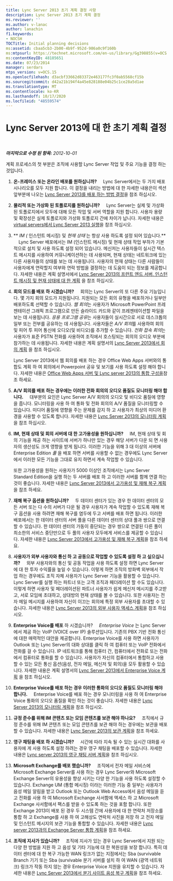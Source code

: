 ```yaml
---
title: Lync Server 2013 초기 계획 결정 사항
description: Lync Server 2013 초기 계획 결정
ms.reviewer: ''
ms.author: v-lanac
author: lanachin
f1.keywords:
- NOCSH
TOCTitle: Initial planning decisions
ms:assetid: cbaa5cb3-2b00-4b9f-952d-986a0c9f160b
ms:mtpsurl: https://technet.microsoft.com/en-us/library/Gg398855(v=OCS.15)
ms:contentKeyID: 48185651
ms.date: 07/23/2014
manager: serdars
mtps_version: v=OCS.15
ms.openlocfilehash: d3acbf33662d83372e463177fc3f0ab5568cf15b
ms.sourcegitcommit: d42a21b194f4a45e828188e04b25c1ce28a5d1ae
ms.translationtype: MT
ms.contentlocale: ko-KR
ms.lasthandoff: 10/17/2020
ms.locfileid: "48559574"
---
```

# <a name="initial-planning-decisions-for-lync-server-2013"></a>Lync Server 2013에 대 한 초기 계획 결정

<div data-xmlns="http://www.w3.org/1999/xhtml">

<div class="topic" data-xmlns="http://www.w3.org/1999/xhtml" data-msxsl="urn:schemas-microsoft-com:xslt" data-cs="https://msdn.microsoft.com/">

<div data-asp="https://msdn2.microsoft.com/asp">



</div>

<div id="mainSection">

<div id="mainBody">

<span> </span>

_**마지막으로 수정 된 항목:** 2012-10-01_

계획 프로세스의 첫 부분은 조직에 사용할 Lync Server 작업 및 주요 기능을 결정 하는 것입니다.

1.  **온-프레미스 또는 온라인 배포를 원하십니까?**     Lync Server에서는 두 가지 배포 시나리오를 모두 지원 합니다. 이 결정을 내리는 방법에 대 한 자세한 내용은이 섹션 앞부분에 나오는 [Lync Server 2013를 배포 하는 방법 결정](lync-server-2013-deciding-how-to-deploy-microsoft-lync.md)을 참조 하십시오.

2.  **물리적 또는 가상화 된 토폴로지를 원하십니까?**     Lync Server는 실제 및 가상화 된 토폴로지에서 모두에 대해 모든 작업 및 서버 역할을 지원 합니다. 사용자 용량 및 확장성은 실제 토폴로지와 가상화 토폴로지 간에 차이가 납니다. 자세한 내용은 [virtual servers에서 Lync Server 2013 실행](lync-server-2013-running-lync-server-on-virtual-servers.md)을 참조 하십시오.

3.  ** *IM (* 인스턴트 메시징) 및 *현재 상태* 는 항상 사용 하도록 설정 되어 있습니다.**     Lync Server 배포에서는 IM (인스턴트 메시징) 및 현재 상태 작업 부하가 기본적으로 설치 및 사용 하도록 설정 되어 있습니다. 메신저는 사용자들이 실시간 텍스트 메시지를 사용하여 커뮤니케이션하는 데 사용되며, 현재 상태는 네트워크에 있는 다른 사용자들의 상태를 보는 데 사용됩니다. 사용자의 현재 상태는 다른 사람들이 사용자에게 연락할지 여부와 연락 방법을 결정하는 데 도움이 되는 정보를 제공합니다. 자세한 내용은 계획 설명서에서 [Lync Server 2013의 프런트 엔드 서버, 인스턴트 메시징 및 현재 상태에 대 한 계획](lync-server-2013-planning-for-front-end-servers-instant-messaging-and-presence.md) 을 참조 하십시오.

4.  **회의 모드를 배포 하 시겠습니까?**     회의는 Lync Server의 또 다른 주요 기능입니다. 몇 가지 회의 모드가 지원됩니다. 지원되는 모든 회의 유형을 배포하거나 일부만 배포하도록 선택할 수 있습니다. *웹 회의*는 사용자가 Microsoft PowerPoint 프레젠테이션 그래픽 프로그램으로 만든 슬라이드 카드와 같이 프레젠테이션할 파일을 보는 데 사용됩니다. *응용 프로그램 공유*는 사용자들이 실시간으로 서로 데스크톱의 일부 또는 전부를 공유하는 데 사용됩니다. 사용자들은 *A/V 회의*를 사용하여 회의 및 피어 투 피어 통신에 오디오(및 비디오)를 추가할 수 있습니다. *전화 접속 회의*는 사용자가 표준 PSTN 전화를 사용하여 조직에서 호스팅되는 회의의 오디오 부분에 참가하는 데 사용됩니다. 자세한 내용은 계획 설명서의 [Lync Server 2013에서 회의 계획](lync-server-2013-planning-for-conferencing.md) 을 참조 하십시오.
    
    Lync Server 2013에서 웹 회의를 배포 하는 경우 Office Web Apps 서버와의 통합도 계획 하 여 회의에서 Powerpoint 공유 및 보기를 사용 하도록 설정 해야 합니다. 자세한 내용은 [Office Web Apps 서버 및 Lync server 2013의 통합 구성을](lync-server-2013-enabling-office-web-apps-server-and-lync-server-2013.md)참조 하세요.

5.  **A/V 회의를 배포 하는 경우에는 이러한 전화 회의의 오디오 품질도 모니터링 해야 합니다.**     대부분의 요인은 Lync Server A/V 회의의 오디오 및 비디오 품질에 영향을 줍니다. 모니터링을 사용 하 여 통화 및 전화 회의의 A/V 품질을 모니터링할 수 있습니다. 미디어 품질에 영향을 주는 문제를 감지 하 고 사용자가 최상의 미디어 환경을 사용할 수 있도록 합니다. 자세한 내용은 [Lync Server 2013의 모니터링 계획](lync-server-2013-planning-for-monitoring.md)을 참조 하십시오.

6.  **IM, 현재 상태 및 회의 서버에 대 한 고가용성을 원하십니까?**     IM, 현재 상태 및 회의 기능을 제공 하는 사이트에 서버가 하나만 있는 경우 해당 서버가 다운 되 면 사용자의 생산성도 크게 영향을 받게 됩니다. 이러한 기능을 위해 3 대 이상의 서버에 Enterprise Edition *풀* 을 배포 하면 서버를 사용할 수 없는 경우에도 Lync Server에서 이러한 모든 기능을 그대로 유지 하면서 계속 작업할 수 있습니다.
    
    또한 고가용성을 원하는 사용자가 5000 이상인 조직에서는 Lync Server Standard Edition을 실행 하는 두 서버를 배포 하 고 이러한 서버를 함께 연결 하는 것이 좋습니다. 자세한 내용은 [Lync Server 2013에서 고가용성 및 재해 복구 계획](lync-server-2013-planning-for-high-availability-and-disaster-recovery.md)을 참조 하세요.

7.  **재해 복구 옵션을 원하십니까?**     두 데이터 센터가 있는 경우 한 데이터 센터의 모든 서버 또는 다 수의 서버가 다운 될 경우 사용자가 계속 작업할 수 있도록 재해 복구 옵션을 사용 하려면 재해 복구를 염두에 두고 서버를 배포 하면 됩니다. 이러한 배포에서는 한 데이터 센터의 서버 풀을 다른 데이터 센터의 상대 풀과 쌍으로 연결할 수 있습니다. 한 데이터 센터의 가동이 중단되는 경우 쌍으로 연결된 다른 풀이 최소한의 서비스 중단만으로 두 풀의 사용자 모두에게 서비스를 제공할 수 있습니다. 자세한 내용은 [Lync Server 2013에서 고가용성 및 재해 복구 계획](lync-server-2013-planning-for-high-availability-and-disaster-recovery.md)을 참조 하세요.

8.  **사용자가 외부 사용자와 통신 하 고 공동으로 작업할 수 있도록 설정 하 고 싶으십니까?**     외부 사용자와의 통신 및 공동 작업을 사용 하도록 설정 하면 Lync Server에 대 한 투자 수익률을 높일 수 있습니다. 이렇게 하면 조직의 방화벽 외부에서 작업 하는 경우에도 조직 자체 사용자가 Lync Server 기능을 활용할 수 있습니다. Lync Server를 실행 하는 파트너 또는 고객 조직과 페더레이션 할 수도 있습니다. 이렇게 하면 사용자 및 페더레이션된 파트너 사용자가 쉽게 메신저 메시지를 주고받고, 서로 모임에 초대하고, 상대방의 현재 상태를 볼 수 있습니다. 또한 사용자는 전자 메일 메시지를 사용하여 자신이 이끄는 회의에 특정 외부 사용자를 초대할 수 있습니다. 자세한 내용은 [Lync Server 2013의 외부 사용자 액세스 계획](lync-server-2013-planning-for-external-user-access.md)을 참조 하십시오.

9.  **Enterprise Voice를 배포** 하 시겠습니까?     *Enterprise Voice* 는 Lync Server에서 제공 하는 VoIP (VOICE over IP) 솔루션입니다. 기존의 PBX 기반 전화 통신에 대한 매력적인 대안을 제공합니다. Enterprise Voice를 사용 하면 사용자가 Outlook 또는 Lync Server의 대화 상대를 클릭 하 여 컴퓨터 또는 VoIP 전화에서 전화를 걸 수 있습니다. IP 네트워크를 통해 컴퓨터 간, 컴퓨터에서 전화로 또는 전화에서 컴퓨터로 통화를 할 수 있습니다. 사용자가 자신의 컴퓨터에서 통합하고 사용할 수 있는 모든 통신 옵션(음성, 전자 메일, 메신저 및 회의)을 모두 활용할 수 있습니다. 자세한 내용은 계획 설명서의 [Lync Server 2013에서 Enterprise Voice 계획](lync-server-2013-planning-for-enterprise-voice.md) 을 참조 하십시오.

10. **Enterprise Voice를 배포 하는 경우 이러한 통화의 오디오 품질도 모니터링 해야 합니다.**     Enterprise Voice를 배포 하는 경우 모니터링을 사용 하 여 Enterprise Voice 통화의 오디오 품질을 확인 하는 것이 좋습니다. 자세한 내용은 [Lync Server 2013의 모니터링 계획](lync-server-2013-planning-for-monitoring.md)을 참조 하십시오.

11. **규정 준수를 위해 IM 콘텐츠 또는 모임 콘텐츠를 보관 해야 하나요?**     조직에서 규정 준수를 위해 IM 콘텐츠 또는 모임 콘텐츠를 보관 해야 하는 경우에는 보관을 배포할 수 있습니다. 자세한 내용은 [Lync Server 2013의 보관 계획](lync-server-2013-planning-for-archiving.md)을 참조 하세요.

12. **영구 채팅을 배포 하 시겠습니까?**     시간에 따라 지속 될 수 있는 실시간 대화를 사용자에 게 사용 하도록 설정 하려는 경우 영구 채팅을 배포할 수 있습니다. 자세한 내용은 [Lync server 2013의 영구 채팅 서버 계획](lync-server-2013-planning-for-persistent-chat-server.md)을 참조 하십시오.

13. **Microsoft Exchange를 배포 했습니까?**     조직에서 전자 메일 서비스에 Microsoft Exchange Server를 사용 하는 경우 Lync Server와 Microsoft Exchange Server의 유용성을 향상 시키는 다양 한 기능을 사용 하도록 설정할 수 있습니다. Exchange UM (통합 메시징) 이라는 이러한 기능 중 일부는 사용자가 음성 메일 알림을 받고 Outlook 또는 Outlook Web Access에서 음성 메일을 듣고 전화를 사용 하 여 Microsoft Exchange 사서함에 액세스 하 고 Microsoft Exchange 사서함에서 팩스를 받을 수 있도록 하는 것을 포함 합니다. 또한 Exchange 2013이 배포 된 경우 두 시스템 간에 사용자에 대 한 연락처 저장소를 통합 하 고 Exchange를 사용 하 여 고해상도 연락처 사진을 저장 하 고 전자 메일 및 인스턴트 메시지의 보관 기능을 통합할 수 있습니다. 자세한 내용은 [Lync server 2013과의 Exchange Server 통합 계획](lync-server-2013-planning-for-exchange-server-integration.md)을 참조 하세요.

14. **조직에 지사가 있습니까?**     조직에 지사가 있는 경우 Lync Server에서 지원 되는 다양 한 방법을 지원 하 고 음성 및 기타 기능에 대 한 복원성을 보장 합니다. 특히 데이터 센터에 대 한 복구 가능한 WAN 링크가 없는 지점에서는 Sba (survivable Branch 기기 또는 Sba (survivable 분기 서버를 설치 하 여 WAN (광역 네트워크) 링크가 작동 하지 않는 경우 Enterprise Voice 지원을 유지할 수 있습니다. 자세한 내용은 [Lync Server 2013에서 분기 사이트 음성 복구 계획](lync-server-2013-planning-for-branch-site-voice-resiliency.md)을 참조 하세요.

</div>

<span> </span>

</div>

</div>

</div>

